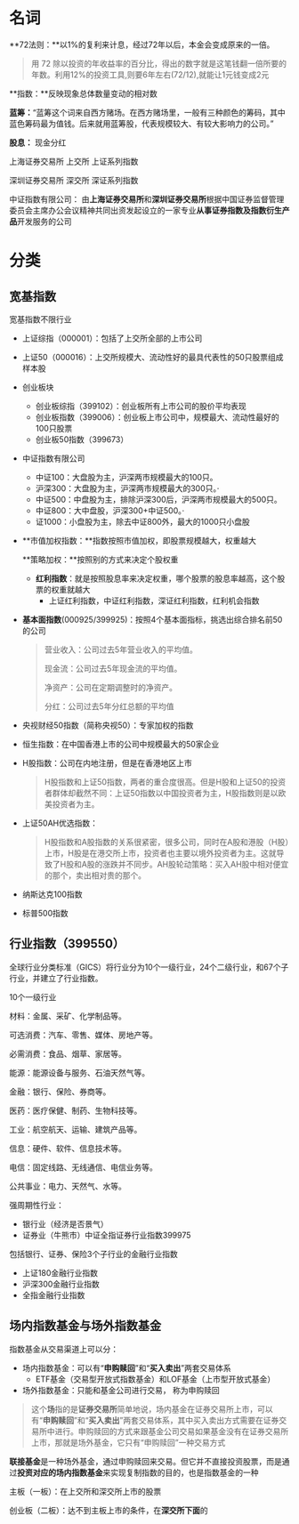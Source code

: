 # 名词

**72法则：**以1%的复利来计息，经过72年以后，本金会变成原来的一倍。

> 用 72 除以投资的年收益率的百分比，得出的数字就是这笔钱翻一倍所要的年数。利用12%的投资工具,则要6年左右(72/12),就能让1元钱变成2元

**指数：**反映现象总体数量变动的相对数

**蓝筹：**“蓝筹这个词来自西方赌场。在西方赌场里，一般有三种颜色的筹码，其中蓝色筹码最为值钱。后来就用蓝筹股，代表规模较大、有较大影响力的公司。”

**股息：** 现金分红



上海证券交易所 上交所 上证系列指数

深圳证券交易所 深交所 深证系列指数

中证指数有限公司： 由**上海证券交易所**和**深圳证券交易所**根据中国证券监督管理委员会主席办公会议精神共同出资发起设立的一家专业**从事证券指数及指数衍生产品**开发服务的公司

# 分类

## 宽基指数

宽基指数不限行业

- 上证综指（000001）：包括了上交所全部的上市公司

- 上证50（000016）：上交所规模大、流动性好的最具代表性的50只股票组成样本股

- 创业板块
  - 创业板综指（399102）：创业板所有上市公司的股价平均表现
  - 创业板指数（399006）：创业板上市公司中，规模最大、流动性最好的100只股票
  - 创业板50指数（399673）

- 中证指数有限公司
  - 中证100：大盘股为主，沪深两市规模最大的100只。
  -   沪深300：大盘股为主，沪深两市规模最大的300只。·
  -   中证500：中盘股为主，排除沪深300后，沪深两市规模最大的500只。
  -   中证800：大中盘股，沪深300+中证500。·
  -   证1000：小盘股为主，除去中证800外，最大的1000只小盘股

- **市值加权指数：**指数按照市值加权，即股票规模越大，权重越大

  **策略加权：**按照别的方式来决定个股权重

  - **红利指数**：就是按照股息率来决定权重，哪个股票的股息率越高，这个股票的权重就越大
    - 上证红利指数，中证红利指数，深证红利指数，红利机会指数

- **基本面指数**(000925/399925)：按照4个基本面指标，挑选出综合排名前50的公司

  > 营业收入：公司过去5年营业收入的平均值。
  >
  > 现金流：公司过去5年现金流的平均值。
  >
  > 净资产：公司在定期调整时的净资产。
  >
  > 分红：公司过去5年分红总额的平均值

- 央视财经50指数（简称央视50）：专家加权的指数

- 恒生指数：在中国香港上市的公司中规模最大的50家企业

- H股指数：公司在内地注册，但是在香港地区上市

  > H股指数和上证50指数，两者的重合度很高。但是H股和上证50的投资者群体却截然不同：上证50指数以中国投资者为主，H股指数则是以欧美投资者为主。

- 上证50AH优选指数：

  > H股指数和A股指数的关系很紧密，很多公司，同时在A股和港股（H股）上市，H股是在港交所上市，投资者也主要以境外投资者为主。这就导致了H股和A股的涨跌并不同步。AH股轮动策略：买入AH股中相对便宜的那个，卖出相对贵的那个。

- 纳斯达克100指数

- 标普500指数


## 行业指数（399550）

全球行业分类标准（GICS）将行业分为10个一级行业，24个二级行业，和67个子行业，并建立了行业指数。

10个一级行业

材料：金属、采矿、化学制品等。

可选消费：汽车、零售、媒体、房地产等。

必需消费：食品、烟草、家居等。

能源：能源设备与服务、石油天然气等。

金融：银行、保险、券商等。

医药：医疗保健、制药、生物科技等。

工业：航空航天、运输、建筑产品等。

信息：硬件、软件、信息技术等。

电信：固定线路、无线通信、电信业务等。

公共事业：电力、天然气、水等。



强周期性行业：

- 银行业（经济是否景气）
- 证券业（牛熊市）中证全指证券行业指数399975

包括银行、证券、保险3个子行业的金融行业指数

- 上证180金融行业指数
- 沪深300金融行业指数
- 全指金融行业指数

## 场内指数基金与场外指数基金

指数基金从交易渠道上可以分：

- 场内指数基金：可以有“**申购赎回**”和“**买入卖出**”两套交易体系
  - ETF基金（交易型开放式指数基金）和LOF基金（上市型开放式基金）
- 场外指数基金：只能和基金公司进行交易， 称为申购赎回

>  这个**场**指的是**证券交易所**简单地说，场内基金在证券交易所上市，可以有“**申购赎回**”和“**买入卖出**”两套交易体系，其中买入卖出方式需要在证券交易所中进行。申购赎回的方式来跟基金公司交易如果基金没有在证券交易所上市，那就是场外基金，它只有“申购赎回”一种交易方式



**联接基金**是一种场外基金，通过申购赎回来交易。但它并不直接投资股票，而是通过**投资对应的场内指数基金**来实现复制指数的目的，也是指数基金的一种



主板（一板）：在上交所和深交所上市的股票

创业板（二板）：达不到主板上市的条件，在**深交所下面**的



